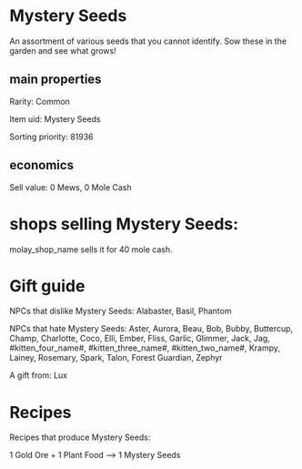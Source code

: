 # Mystery Seeds

An assortment of various seeds that you cannot identify. Sow these in the garden and see what grows!

## main properties

Rarity: Common

Item uid: Mystery Seeds

Sorting priority: 81936

## economics

Sell value: 0 Mews, 0 Mole Cash

# shops selling Mystery Seeds:

molay_shop_name sells it for 40 mole cash.

# Gift guide

NPCs that dislike Mystery Seeds: Alabaster, Basil, Phantom

NPCs that hate Mystery Seeds: Aster, Aurora, Beau, Bob, Bubby, Buttercup, Champ, Charlotte, Coco, Elli, Ember, Fliss, Garlic, Glimmer, Jack, Jag, #kitten_four_name#, #kitten_three_name#, #kitten_two_name#, Krampy, Lainey, Rosemary, Spark, Talon, Forest Guardian, Zephyr

A gift from: Lux

# Recipes

Recipes that produce Mystery Seeds:

1 Gold Ore + 1 Plant Food --> 1 Mystery Seeds